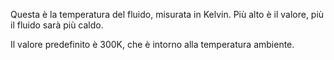 Questa è la temperatura del fluido, misurata in Kelvin. Più alto è il valore, più il fluido sarà più caldo.

Il valore predefinito è 300K, che è intorno alla temperatura ambiente.